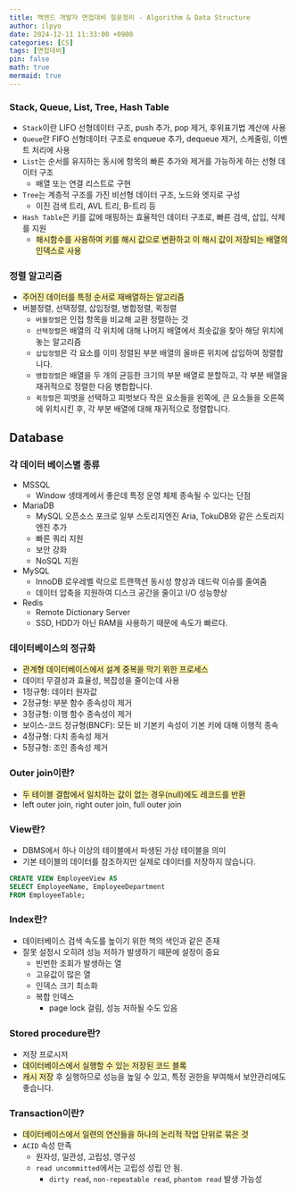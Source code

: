 ```yaml
---
title: 백엔드 개발자 면접대비 질문정리 - Algorithm & Data Structure
author: ilpyo
date: 2024-12-11 11:33:00 +0900
categories: [CS]
tags: [면접대비]
pin: false
math: true
mermaid: true
---
```


### Stack, Queue, List, Tree, Hash Table
+ ```Stack```이란 LIFO 선형데이터 구조, push 추가, pop 제거, 후위표기법 계산에 사용
+ ```Queue```란 FIFO 선형데이터 구조로 enqueue 추가, dequeue 제거, 스케줄링, 이벤트 처리에 사용
+ ```List```는 순서를 유지하는 동시에 항목의 빠른 추가와 제거를 가능하게 하는 선형 데이터 구조
  + 배열 또는 연결 리스트로 구현
+ ```Tree```는 계층적 구조를 가진 비선형 데이터 구조, 노드와 엣지로 구성
  + 이진 검색 트리, AVL 트리, B-트리 등
+ ```Hash Table```은 키를 값에 매핑하는 효율적인 데이터 구조로, 빠른 검색, 삽입, 삭제를 지원
  + <span style="background-color:#fff5b1">해시함수를 사용하여 키를 해시 값으로 변환하고 이 해시 값이 저장되는 배열의 인덱스로 사용</span>

### 정렬 알고리즘
+ <span style="background-color:#fff5b1">주어진 데이터를 특정 순서로 재배열하는 알고리즘</span>
+ 버블정렬, 선택정렬, 삽입정렬, 병합정렬, 퀵정렬
  + ```버블정렬```은 인접 항목을 비교해 교환 정렬하는 것
  + ```선택정렬```은 배열의 각 위치에 대해 나머지 배열에서 최솟값을 찾아 해당 위치에 놓는 알고리즘
  + ```삽입정렬```은 각 요소를 이미 정렬된 부분 배열의 올바른 위치에 삽입하여 정렬합니다.
  + ```병합정렬```은 배열을 두 개의 균등한 크기의 부분 배열로 분할하고, 각 부분 배열을 재귀적으로 정렬한 다음 병합합니다. 
  + ```퀵정렬```은 피벗을 선택하고 피벗보다 작은 요소들을 왼쪽에, 큰 요소들을 오른쪽에 위치시킨 후, 각 부분 배열에 대해 재귀적으로 정렬합니다.



## Database
### 각 데이터 베이스별 종류
+ MSSQL
  + Window 생태계에서 좋은데 특정 운영 체제 종속될 수 있다는 단점
+ MariaDB
  + MySQL 오픈소스 포크로 일부 스토리지엔진 Aria, TokuDB와 같은 스토리지 엔진 추가
  + 빠른 쿼리 지원
  + 보안 강화
  + NoSQL 지원
+ MySQL
  + InnoDB 로우레벨 락으로 트랜잭션 동시성 향상과 데드락 이슈를 줄여줌
  + 데이터 압축을 지원하여 디스크 공간을 줄이고 I/O 성능향상
+ Redis
  + Remote Dictionary Server
  + SSD, HDD가 아닌 RAM을 사용하기 때문에 속도가 빠르다.

### 데이터베이스의 정규화
+ <span style="background-color:#fff5b1">관계형 데이터베이스에서 설계 중복을 막기 위한 프로세스</span>
+ 데이터 무결성과 효율성, 복잡성을 줄이는데 사용
+ 1정규형: 데이터 원자값
+ 2정규형: 부분 함수 종속성이 제거
+ 3정규형: 이행 함수 종속성이 제거
+ 보이스-코드 정규형(BNCF): 모든 비 기본키 속성이 기본 키에 대해 이행적 종속
+ 4정규형: 다치 종속성 제거
+ 5정규형: 조인 종속성 제거

### Outer join이란?
+ <span style="background-color:#fff5b1">두 테이블 결합에서 일치하는 값이 없는 경우(null)에도 레코드를 반환</span>
+ left outer join, right outer join, full outer join

### View란?
+ DBMS에서 하나 이상의 테이블에서 파생된 가상 테이블을 의미
+ 기본 테이블의 데이터를 참조하지만 실제로 데이터를 저장하지 않습니다.

```sql
CREATE VIEW EmployeeView AS
SELECT EmployeeName, EmployeeDepartment
FROM EmployeeTable;
```

### Index란?
+ 데이터베이스 검색 속도를 높이기 위한 책의 색인과 같은 존재
+ 잘못 설정시 오히려 성능 저하가 발생하기 때문에 설정이 중요
  + 빈번한 조회가 발생하는 열
  + 고유값이 많은 열
  + 인덱스 크기 최소화
  + 복합 인덱스
    + page lock 걸림, 성능 저하될 수도 있음

### Stored procedure란?
+ 저장 프로시저
+ <span style="background-color:#fff5b1">데이터베이스에서 실행할 수 있는 저장된 코드 블록</span>
+ <span style="background-color:#fff5b1">캐시 저장</span> 후 실행하므로 성능을 높일 수 있고, 특정 권한을 부여해서 보안관리에도 좋습니다.

### Transaction이란?
+ <span style="background-color:#fff5b1">데이터베이스에서 일련의 연산들을 하나의 논리적 작업 단위로 묶은 것</span>
+ ```ACID``` 속성 만족
  + 원자성, 일관성, 고립성, 영구성
  + ```read uncommitted```에서는 고립성 성립 안 됨.
    + ```dirty read```, ```non-repeatable read```, ```phantom read``` 발생 가능성

